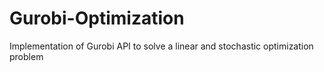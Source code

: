 # Gurobi-Optimization
Implementation of Gurobi API to solve a linear and stochastic optimization problem
